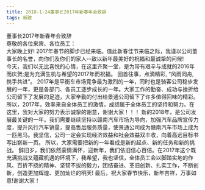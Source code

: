 ```yaml
---
title: 2018-1-24董事长2017年新春年会致辞
tags: 新建
---
```

董事长2017年新春年会致辞       
尊敬的各位来宾、各位员工：   
大家晚上好!  2017年春节的脚步已经来临。值此新春佳节来临之际，我谨以公司董事长的名誉，向你们及你们的家人--致以新年最美好的祝福和最诚挚的问候!   
今天，我们以无比喜悦的心情，在这里齐聚一堂，是为带有艰辛与成就的2016年而庆贺;是为充满生机与希望的2017年而祝福。    回首往事，点滴精彩, “风雨同舟, 携手共进”。
2017年是平衡车市场竞争最为激烈的一年，同时也是骑客公司稳步发展的一年，更是各部门、各员工逐步成长的一年。大家工作的勤奋、成功与挫折给公司留下了发展的足迹，大家辛勤的付出给景通公司留下了许多值得回味的精彩。所以，2017年，效率来自全体员工的激情，成绩属于全体员工的坚持和努力。在这里，我对大家的努力表示诚挚的谢意，谢谢大家！！！    新的2018年，是公司发展最关键的一年。我们需要继续坚持以赣南汽车市场为导向，加强汽车品牌宣传力度，提升风行汽车销量，提高售后服务质量，使景通公司成为赣南汽车市场上成为一匹黑马。我坚信，公司一定会实现经济效益和社会效益双丰收，向着高远目标书写出崭新一页。    所以，大家需要把新的一年看成是新的起点、新的任务和新的挑战。    辞旧岁，我们依然豪情满怀，迎新年，我们依旧信心百倍。在2017年这个既充满挑战又蕴藏机遇的环境下，我希望，我也坚信，全体员工会以脚踏实地的作风、百折不挠的精神、坚韧不拔的毅力，团结奋进、革旧创新、扎实工作，不断创新，创造更加辉煌、更加灿烂的明天!   最后，祝大家春节快乐，新年吉祥，万事如意!谢谢大家！